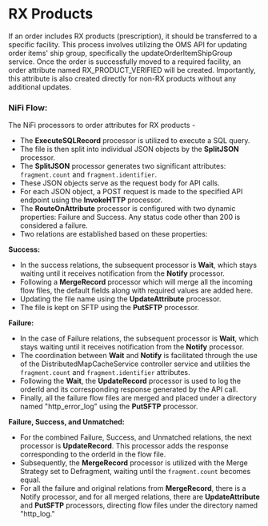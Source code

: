 # RX Products

If an order includes RX products (prescription), it should be transferred to a specific facility. This process involves utilizing the OMS API for updating order items' ship group, specifically the updateOrderItemShipGroup service. Once the order is successfully moved to a required facility, an order attribute named RX\_PRODUCT\_VERIFIED will be created. Importantly, this attribute is also created directly for non-RX products without any additional updates.

### NiFi Flow:

The NiFi processors to order attributes for RX products -

* The **ExecuteSQLRecord** processor is utilized to execute a SQL query.
* The file is then split into individual JSON objects by the **SplitJSON** processor.
* The **SplitJSON** processor generates two significant attributes: `fragment.count` and `fragment.identifier`.
* These JSON objects serve as the request body for API calls.
* For each JSON object, a POST request is made to the specified API endpoint using the **InvokeHTTP** processor.
* The **RouteOnAttribute** processor is configured with two dynamic properties: Failure and Success. Any status code other than 200 is considered a failure.
* Two relations are established based on these properties:

**Success:**

* In the success relations, the subsequent processor is **Wait**, which stays waiting until it receives notification from the **Notify** processor.
* Following a **MergeRecord** processor which will merge all the incoming flow files, the default fields along with required values are added here.
* Updating the file name using the **UpdateAttribute** processor.
* The file is kept on SFTP using the **PutSFTP** processor.

**Failure:**

* In the case of Failure relations, the subsequent processor is **Wait**, which stays waiting until it receives notification from the **Notify** processor.
* The coordination between **Wait** and **Notify** is facilitated through the use of the DistributedMapCacheService controller service and utilities the `fragment.count` and `fragment.identifier` attributes.
* Following the **Wait**, the **UpdateRecord** processor is used to log the orderId and its corresponding response generated by the API call.
* Finally, all the failure flow files are merged and placed under a directory named "http\_error\_log" using the **PutSFTP** processor.

**Failure, Success, and Unmatched:**

* For the combined Failure, Success, and Unmatched relations, the next processor is **UpdateRecord**. This processor adds the response corresponding to the orderId in the flow file.
* Subsequently, the **MergeRecord** processor is utilized with the Merge Strategy set to Defragment, waiting until the `fragment.count` becomes equal.
* For all the failure and original relations from **MergeRecord**, there is a Notify processor, and for all merged relations, there are **UpdateAttribute** and **PutSFTP** processors, directing flow files under the directory named "http\_log."
